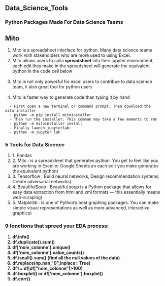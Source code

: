 ## Data_Science_Tools
### Python Packages Made For Data Science Teams
<h2> Mito </h2>
  <ol>
    <li> Mito is a spreadsheet interface for python. Many data science teams work with stakeholders who are more used to using Excel.</li>
    <li> Mito allows users to calla <strong>spreadsheet</strong> into their jupyter environment, each edit they make in the spreadsheet will generate the equivalent python in the code cell below</li>.
    <lI> Mito is not only powerful for excel users to contribue to data science team, it also great tool for python users</li>.
    <li> Mito is faster way to generate code than typing it by hand</li>
 </ol>
 
```How to install Mito**:
  - First open a new terminal or command prompt. Then download the mito installer
  - python -m pip install mitoinstaller
  - Then run the installer. This comman may take a few moments to run
  - python -m mitoinstaller install
  - Finally launch jupyterlab:
  - python -m jupyter lab
  ```
  
  ### 5 Tools for Data Sicence
  <ol>
  <li> 1. Pandas </li>
  <li> 2. Mito : is a spreadsheet that generates python. You get to feel like you are working in Excel or Google Sheets an each edit you make generates the equivalent python)</li>
  <li> 3. Tensorflow  : Build neural networks, Design recommendation systems, Create adversarial networks)</li>
  <li> 4. BeautifulSoup : Beautiful soup is a Python package that allows for easy data extraction from html and xml formats — this essentially means web-scraping)</li>
  <li> 5. Matplotlib : is one of Python’s best graphing packages. You can make simple visual representations as well as more advanced, interactive graphics)</li>
 </ol>
 
 ### 9 fonctions that spreed your EDA process:
 <ol>
  <li> <strong>df.info()</srtong> </li>
  <li> <strong>df.duplicate().sum()</strong> </li>
  <li> <strong>df['nom_colonne'].unique()</strong> </li>
  <li> <strong>df['nom_colonne'].value_counts()</strong> </li>
  <li> <strong> df.isnull().sum() (find all the null values of the data)</strong> </li>
  <li> <strong> df.replace(np.nan,"0",inplace= True) </strong></li>
  <li> <strong> df1 = df[df["nom_colonne"]>100]</strong> </li>
  <li> <strong> df.boxplot() or df['nom_colonne'].boxplot() </strong> </li>
  <li><srtong> df.corr() </strong> </li>
  </ol>
